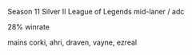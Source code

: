 Season 11 Silver II League of Legends mid-laner / adc

28% winrate

mains corki, ahri, draven, vayne, ezreal

